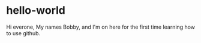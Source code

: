 # hello-world

Hi everone, My names Bobby, and I'm on here for the first time learning how to use github.
